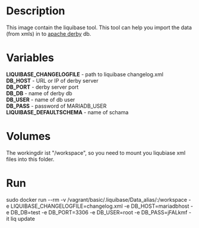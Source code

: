 # Description

This image contain the liquibase tool. This tool can help you import the data (from xmls) in to [apache derby](https://db.apache.org/derby/) db.

# Variables

**LIQUIBASE_CHANGELOGFILE** - path to liquibase changelog.xml   
**DB_HOST** - URL or IP of derby server   
**DB_PORT** - derby server port  
**DB_DB** - name of derby db    
**DB_USER** - name of db user   
**DB_PASS** - password of MARIADB_USER  
**LIQUIBASE_DEFAULTSCHEMA** - name of schama  

# Volumes
The workingdir ist "/workspace", so you need to mount you liqubiase xml files into this folder.

# Run
sudo docker run --rm -v /vagrant/basic/.liquibase/Data_alias/:/workspace -e LIQUIBASE_CHANGELOGFILE=changelog.xml -e DB_HOST=mariadbhost -e DB_DB=test -e DB_PORT=3306 -e DB_USER=root -e DB_PASS=jFALkmf -it liq update
```